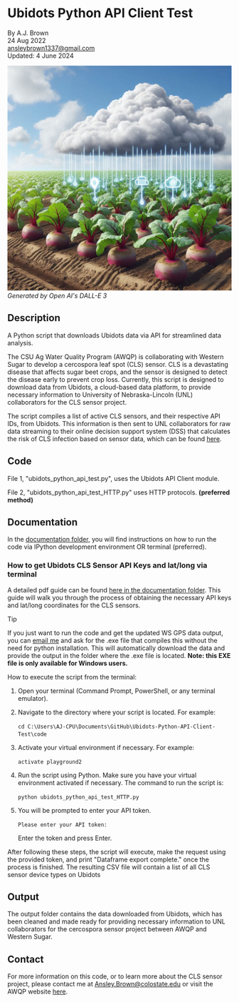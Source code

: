 # Ubidots Python API Client Test
By A.J. Brown <br/>
24 Aug 2022 <br/>
ansleybrown1337@gmail.com <br/>
Updated: 4 June 2024

![sugarbeet image](./figs/sugarbeets.png)
*Generated by Open AI's DALL-E 3*

## Description

A Python script that downloads Ubidots data via API for streamlined data
analysis.

The CSU Ag Water Quality Program (AWQP) is collaborating with Western Sugar to develop a cercospora leaf spot (CLS) sensor. CLS is a devastating disease that affects sugar beet crops, and the sensor is designed to detect the disease early to prevent crop loss. Currently, this script is designed to download data from Ubidots, a cloud-based data platform, to provide necessary information to University of Nebraska-Lincoln (UNL) collaborators for the CLS sensor project.

The script compiles a list of active CLS sensors, and their respective API IDs, from Ubidots. This information is then sent to UNL collaborators for raw data streaming to their online decision support system (DSS) that calculates the risk of CLS infection based on sensor data, which can be found [here](https://phrec-irrigation.com/#/cls_monitoring).

## Code

File 1, "ubidots_python_api_test.py", uses the Ubidots API Client module.

File 2, "ubidots_python_api_test_HTTP.py" uses HTTP protocols. **(preferred method)**

## Documentation

In the [documentation folder](./documentation/), you will find instructions on how to run the code via IPython development environment OR terminal (preferred).

### How to get Ubidots CLS Sensor API Keys and lat/long via terminal
A detailed pdf guide can be found [here in the documentation folder](./documentation/how-to-use-exe-WesternSugar.pdf). This guide will walk you through the process of obtaining the necessary API keys and lat/long coordinates for the CLS sensors.

> [!TIP]
> If you just want to run the code and get the updated WS GPS data output, you can [email me](mailto:ansley.brown@colostate.edu) and ask for the .exe file that compiles this without the need for python installation. This will automatically download the data and provide the output in the folder where the .exe file is located. **Note: this EXE file is only available for Windows users.**

How to execute the script from the terminal:

1. Open your terminal (Command Prompt, PowerShell, or any terminal emulator).
2. Navigate to the directory where your script is located. For example:

    `cd C:\Users\AJ-CPU\Documents\GitHub\Ubidots-Python-API-Client-Test\code`
    
3. Activate your virtual environment if necessary. For example:

    `activate playground2`

4. Run the script using Python. Make sure you have your virtual environment 
   activated if necessary. The command to run the script is:

    `python ubidots_python_api_test_HTTP.py`

5. You will be prompted to enter your API token. 

    `Please enter your API token:`

    Enter the token and press Enter.

After following these steps, the script will execute, make the request using the
provided token, and print "Dataframe export complete." once the process is 
finished. The resulting CSV file will contain a list of all CLS sensor device types on Ubidots

## Output

The output folder contains the data downloaded from Ubidots, which has been cleaned and made ready for providing necessary information to UNL collaborators for the cercospora sensor project between AWQP and Western Sugar.

## Contact
For more information on this code, or to learn more about the CLS sensor project, please contact me at Ansley.Brown@colostate.edu or visit the AWQP website [here](https://www.csuagwaterquality.com/).
